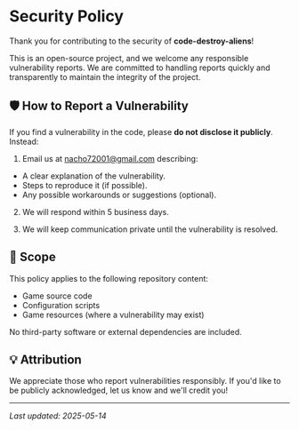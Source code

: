 # Security Policy

Thank you for contributing to the security of **code-destroy-aliens**!

This is an open-source project, and we welcome any responsible vulnerability
reports. We are committed to handling reports quickly and transparently to
maintain the integrity of the project.

## 🛡 How to Report a Vulnerability

If you find a vulnerability in the code, please **do not disclose it publicly**.
Instead:

1. Email us at <nacho72001@gmail.com> describing:

- A clear explanation of the vulnerability.
- Steps to reproduce it (if possible).
- Any possible workarounds or suggestions (optional).

2. We will respond within 5 business days.

3. We will keep communication private until the vulnerability is resolved.

## 🧾 Scope

This policy applies to the following repository content:

- Game source code
- Configuration scripts
- Game resources (where a vulnerability may exist)

No third-party software or external dependencies are included.

## 💡 Attribution

We appreciate those who report vulnerabilities responsibly. If you'd like to be
publicly acknowledged, let us know and we'll credit you!

---

_Last updated: 2025-05-14_
